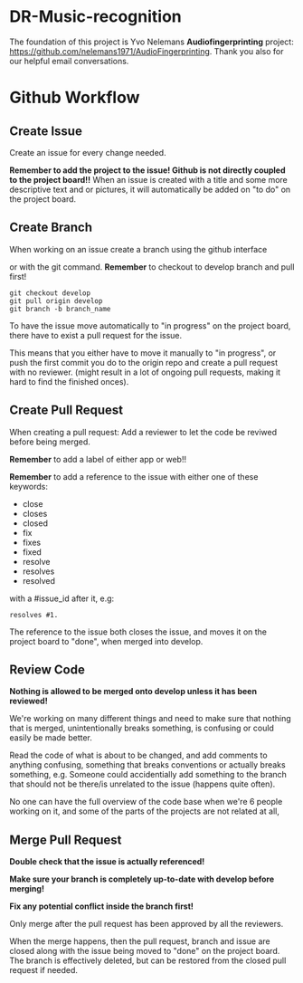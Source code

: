 # DR-Music-recognition
The foundation of this project is Yvo Nelemans __Audiofingerprinting__ project: https://github.com/nelemans1971/AudioFingerprinting. Thank you also for our helpful email conversations.

# Github Workflow
 ## Create Issue
Create an issue for every change needed. 

**Remember to add the project to the issue! Github is not directly coupled to the project board!!**
 When an issue is created with a title and some more descriptive text and or pictures, it will automatically be added on "to do" on the project board. 
  ## Create Branch
 When working on an issue create a branch using the github interface
 
 or with the git command. **Remember** to checkout to develop branch and pull first!
 ```
 git checkout develop
 git pull origin develop
 git branch -b branch_name 
 ```
 
 To have the issue move automatically to "in progress" on the project board, there have to exist a pull request for the issue.
 
 This means that you either have to move it manually to "in progress", or push the first commit you do to the origin repo and create a pull request with no reviewer. (might result in a lot of ongoing pull requests, making it hard to find the finished onces).
 
 ## Create Pull Request
 When creating a pull request:
 Add a reviewer to let the code be reviwed before being merged. 


 **Remember** to add a label of either app or web!!

 **Remember** to add a reference to the issue with either one of these keywords:
* close
* closes
* closed
* fix
* fixes
* fixed
* resolve
* resolves
* resolved

 with a #issue_id after it, e.g:
```
resolves #1.
```
The reference to the issue both closes the issue, and moves it on the project board to "done", when merged into develop.


 ## Review Code
**Nothing is allowed to be merged onto develop unless it has been reviewed!**

 We're working on many different things and need to make sure that nothing that is merged, unintentionally breaks something, is confusing or could easily be made better.

 Read the code of what is about to be changed, and add comments to anything confusing, something that breaks conventions or actually breaks something, e.g. Someone could accidentially add something to the branch that should not be there/is unrelated to the issue (happens quite often).

 No one can have the full overview of the code base when we're 6 people working on it, and some of the parts of the projects are not related at all,

 ## Merge Pull Request
**Double check that the issue is actually referenced!**

 **Make sure your branch is completely up-to-date with develop before merging!**

 **Fix any potential conflict inside the branch first!**

 Only merge after the pull request has been approved by all the reviewers.

 When the merge happens, then the pull request, branch and issue are closed along with the issue being moved to "done" on the project board. The branch is effectively deleted, but can be restored from the closed pull request if needed.
